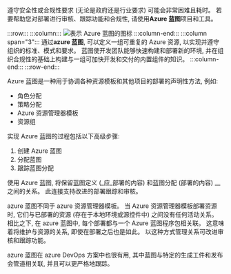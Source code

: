 遵守安全性或合规性要求 (无论是政府还是行业要求) 可能会非常困难且耗时。 若要帮助您对部署进行审核、跟踪功能和合规性, 请使用**Azure 蓝图**项目和工具。 

:::row:::
  :::column:::
    ![表示 Azure 蓝图的图标](../media/5-azureblueprint.png)
  :::column-end:::
    :::column span="3":::
通过**azure 蓝图**, 可以定义一组可重复的 Azure 资源, 以实现并遵守组织的标准、模式和要求。 蓝图使开发团队能够快速构建和部署新的环境, 并在组织合规性的基础上构建与一组可加快开发和交付的内置组件的知识。
  :::column-end:::
:::row-end:::

Azure 蓝图是一种用于协调各种资源模板和其他项目的部署的声明性方法, 例如:

- 角色分配
- 策略分配
- Azure 资源管理器模板
- 资源组

实现 Azure 蓝图的过程包括以下高级步骤:

1. 创建 Azure 蓝图
2. 分配蓝图
3. 跟踪蓝图分配

使用 Azure 蓝图, 将保留蓝图定义 (_应_部署的内容) 和蓝图分配 (部署的内容) __ 之间的关系。 此连接支持改进的部署跟踪和审核。

azure 蓝图不同于 azure 资源管理器模板。  当 Azure 资源管理器模板部署资源时, 它们与已部署的资源 (存在于本地环境或源控件中) 之间没有任何活动关系。 相比之下, 在 azure 蓝图中, 每个部署都与一个 Azure 蓝图程序包相关联。  这意味着将维护与资源的关系, 即使在部署之后也是如此。 以这种方式管理关系可改进审核和跟踪功能。

azure 蓝图在 azure DevOps 方案中也很有用, 其中蓝图与特定的生成工件和发布会管道相关联, 并且可以更严格地跟踪。
